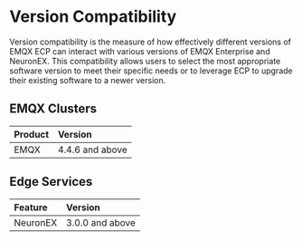 # Version Compatibility

Version compatibility is the measure of how effectively different versions of EMQX ECP can interact with various versions of EMQX Enterprise and NeuronEX. This compatibility allows users to select the most appropriate software version to meet their specific needs or to leverage ECP to upgrade their existing software to a newer version.


## EMQX Clusters
|     Product     | Version                                                 |
| :--------------| :-----------------------------------------------------------|
| EMQX | 4.4.6 and above |


## Edge Services
|     Feature     | Version |
| :--------------| :----------|
| NeuronEX |3.0.0 and above|
